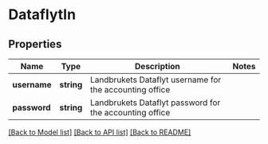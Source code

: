 # DataflytIn

## Properties
Name | Type | Description | Notes
------------ | ------------- | ------------- | -------------
**username** | **string** | Landbrukets Dataflyt username for the accounting office | 
**password** | **string** | Landbrukets Dataflyt password for the accounting office | 

[[Back to Model list]](../README.md#documentation-for-models) [[Back to API list]](../README.md#documentation-for-api-endpoints) [[Back to README]](../README.md)


